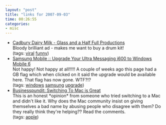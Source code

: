 ```yaml
---
layout: "post"
title: "links for 2007-09-03"
time: 00:26:55
categories: 
- misc
---
```

<ul>
	<li>
		<div><a href="http://www.aglassandahalffullproductions.com/">Cadbury Dairy Milk - Glass and a Half Full Productions</a></div>
		<div>Bloody brilliant ad - makes me want to buy a drum kit!</div>
		<div>(tags: <a href="http://del.icio.us/stuartdallas/viral">viral</a> <a href="http://del.icio.us/stuartdallas/funny">funny</a>)</div>
	</li>
	<li>
		<div><a href="http://www.samsungmobile.com/promotion/i600/index.jsp">Samsung Mobile :: Upgrade Your Ultra Messaging i600 to Windows Mobile 6</a></div>
		<div>Not happy! Not happy at all!!!!! A couple of weeks ago this page had a GB flag which when clicked on it said the upgrade would be available here. That flag has now gone. WTF?!?</div>
		<div>(tags: <a href="http://del.icio.us/stuartdallas/windows">windows</a> <a href="http://del.icio.us/stuartdallas/samsung">samsung</a> <a href="http://del.icio.us/stuartdallas/upgrade">upgrade</a>)</div>
	</li>
	<li>
		<div><a href="http://www.businesspundit.com/50226711/switching_to_mac_is_great.php">Businesspundit: Switching To Mac is Great</a></div>
		<div>This is an honest *opinion* from someone who tried switching to a Mac and didn't like it. Why does the Mac community insist on giving themselves a bad name by abusing people who disagree with them? Do they really think they're helping?? Read the comments.</div>
		<div>(tags: <a href="http://del.icio.us/stuartdallas/apple">apple</a>)</div>
	</li>
</ul>
